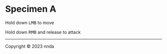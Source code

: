 # Specimen A

Hold down <kbd>LMB</kbd> to move

Hold down <kbd>RMB</kbd> and release to attack

---

Copyright &copy; 2023 nnda
